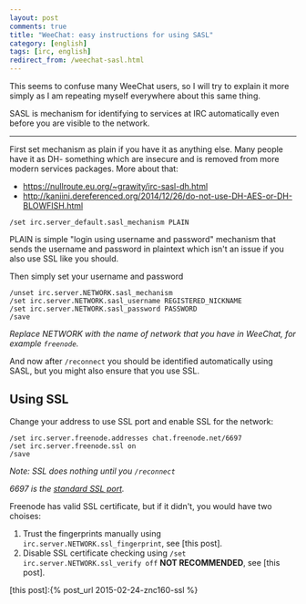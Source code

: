 ```yaml
---
layout: post
comments: true
title: "WeeChat: easy instructions for using SASL"
category: [english]
tags: [irc, english]
redirect_from: /weechat-sasl.html
---
```


This seems to confuse many WeeChat users, so I will try to explain it more
simply as I am repeating myself everywhere about this same thing.

SASL is mechanism for identifying to services at IRC automatically even
before you are visible to the network.

* * * * *

First set mechanism as plain if you have it as anything else. Many people
have it as DH- something which are insecure and is removed from more modern
services packages. More about that:

* https://nullroute.eu.org/~grawity/irc-sasl-dh.html
* http://kaniini.dereferenced.org/2014/12/26/do-not-use-DH-AES-or-DH-BLOWFISH.html

```
/set irc.server_default.sasl_mechanism PLAIN
```

PLAIN is simple "login using username and password" mechanism that sends
the username and password in plaintext which isn't an issue if you also use
SSL like you should.

Then simply set your username and password

```
/unset irc.server.NETWORK.sasl_mechanism
/set irc.server.NETWORK.sasl_username REGISTERED_NICKNAME
/set irc.server.NETWORK.sasl_password PASSWORD
/save
```

*Replace NETWORK with the name of network that you have in WeeChat, for
example `freenode`.*

And now after `/reconnect` you should be identified automatically using
SASL, but you might also ensure that you use SSL.

## Using SSL

Change your address to use SSL port and enable SSL for the network:

```
/set irc.server.freenode.addresses chat.freenode.net/6697
/set irc.server.freenode.ssl on
/save
```

*Note: SSL does nothing until you `/reconnect`*

*6697 is the [standard SSL port](https://tools.ietf.org/html/rfc7194).*

Freenode has valid SSL certificate, but if it didn't, you would have two
choises:

1. Trust the fingerprints manually using
   `irc.server.NETWORK.ssl_fingerprint`, see [this post].
2. Disable SSL certificate checking using
   `/set irc.server.NETWORK.ssl_verify off` **NOT RECOMMENDED**, see
   [this post].

[this post]:{% post_url 2015-02-24-znc160-ssl %}
